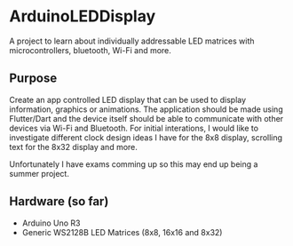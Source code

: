 # ArduinoLEDDisplay
A project to learn about individually addressable LED matrices with microcontrollers, bluetooth, Wi-Fi and more.

## Purpose
Create an app controlled LED display that can be used to display information, graphics or animations. The application
should be made using Flutter/Dart and the device itself should be able to communicate with other devices via Wi-Fi 
and Bluetooth. For initial interations, I would like to investigate different clock design ideas I have for the 8x8
display, scrolling text for the 8x32 display and more.

Unfortunately I have exams comming up so this may end up being a summer project.

## Hardware (so far)
- Arduino Uno R3
- Generic WS2128B LED Matrices (8x8, 16x16 and 8x32)

